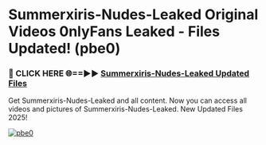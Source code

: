 # Summerxiris-Nudes-Leaked Original Videos 0nlyFans Leaked - Files Updated! (pbe0)

<h3>🔴 CLICK HERE 🌐==►► <a href="https://tinyurl.com/yc6ubb5a" rel="nofollow">Summerxiris-Nudes-Leaked Updated Files</a></h3>

Get Summerxiris-Nudes-Leaked and all content. Now you can access all videos and pictures of Summerxiris-Nudes-Leaked. New Updated Files 2025!

[![pbe0](https://i.imgur.com/7eu0CRL.gif)](https://tinyurl.com/yc6ubb5a)
